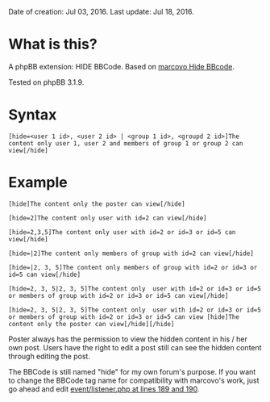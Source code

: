 Date of creation: Jul 03, 2016.
Last update: Jul 18, 2016.

# What is this?

A phpBB extension: HIDE BBCode. Based on [marcovo Hide BBcode](https://www.phpbb.com/community/viewtopic.php?t=2279486).

Tested on phpBB 3.1.9.

# Syntax

`[hide=<user 1 id>, <user 2 id> | <group 1 id>, <groupd 2 id>]The content only user 1, user 2 and members of group 1 or group 2 can view[/hide]`

# Example

`[hide]The content only the poster can view[/hide]`

`[hide=2]The content only user with id=2 can view[/hide]`

`[hide=2,3,5]The content only user with id=2 or id=3 or id=5 can view[/hide]`

`[hide=|2]The content only members of group with id=2 can view[/hide]`

`[hide=|2, 3, 5]The content only members of group with id=2 or id=3 or id=5 can view[/hide]`

`[hide=2, 3, 5|2, 3, 5]The content only  user with id=2 or id=3 or id=5 or members of group with id=2 or id=3 or id=5 can view[/hide]`

`[hide=2, 3, 5|2, 3, 5]The content only  user with id=2 or id=3 or id=5 or members of group with id=2 or id=3 or id=5 can view
[hide]The content only the poster can view[/hide][/hide]`

Poster always has the permission to view the hidden content in his / her own post. Users have the right to edit a post still can see the hidden content through editing the post.

The BBCode is still named "hide" for my own forum's purpose. If you want to change the BBCode tag name for compatibility with marcovo's work, just go ahead and edit [event/listener.php at lines 189 and 190](event/listener.php#L189).

